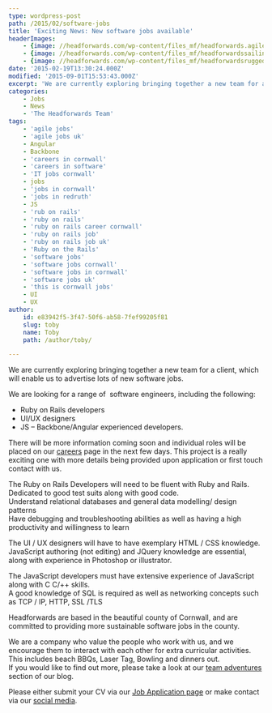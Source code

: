 ```yaml
---
type: wordpress-post
path: /2015/02/software-jobs
title: 'Exciting News: New software jobs available'
headerImages:
    - {image: //headforwards.com/wp-content/files_mf/headforwards.agilesoftwaredevelopment11.jpg, text: 'Software Jobs '}
    - {image: //headforwards.com/wp-content/files_mf/headforwardssailing.jpeg, text: ""}
    - {image: //headforwards.com/wp-content/files_mf/headforwardsruggedcoastline.jpeg, text: ""}
date: '2015-02-19T13:30:24.000Z'
modified: '2015-09-01T15:53:43.000Z'
excerpt: 'We are currently exploring bringing together a new team for a client, which will enable us to advertise lots of new software jobs. We are looking for a range of  software engineers, including the following: Ruby on Rails developers UI/UX designers JS – Backbone/Angular experienced developers. There will be more information coming soon and individual …'
categories:
    - Jobs
    - News
    - 'The Headforwards Team'
tags:
    - 'agile jobs'
    - 'agile jobs uk'
    - Angular
    - Backbone
    - 'careers in cornwall'
    - 'careers in software'
    - 'IT jobs cornwall'
    - jobs
    - 'jobs in cornwall'
    - 'jobs in redruth'
    - JS
    - 'rub on rails'
    - 'ruby on rails'
    - 'ruby on rails career cornwall'
    - 'ruby on rails job'
    - 'ruby on rails job uk'
    - 'Ruby on the Rails'
    - 'software jobs'
    - 'software jobs cornwall'
    - 'software jobs in cornwall'
    - 'software jobs uk'
    - 'this is cornwall jobs'
    - UI
    - UX
author:
    id: e83942f5-3f47-50f6-ab58-7fef99205f81
    slug: toby
    name: Toby
    path: /author/toby/

---
```

We are currently exploring bringing together a new team for a client, which will enable us to advertise lots of new software jobs.

We are looking for a range of  software engineers, including the following:

*   Ruby on Rails developers
*   UI/UX designers
*   JS – Backbone/Angular experienced developers.

There will be more information coming soon and individual roles will be placed on our [careers](http://www.headforwards.com/careers/) page in the next few days. This project is a really exciting one with more details being provided upon application or first touch contact with us.

The Ruby on Rails Developers will need to be fluent with Ruby and Rails.  
Dedicated to good test suits along with good code.  
Understand relational databases and general data modelling/ design patterns  
Have debugging and troubleshooting abilities as well as having a high productivity and willingness to learn

The UI / UX designers will have to have exemplary HTML / CSS knowledge.  
JavaScript authoring (not editing) and JQuery knowledge are essential, along with experience in Photoshop or illustrator.

The JavaScript developers must have extensive experience of JavaScript along with C C/++ skills.  
A good knowledge of SQL is required as well as networking concepts such as TCP / IP, HTTP, SSL /TLS

Headforwards are based in the beautiful county of Cornwall, and are committed to providing more sustainable software jobs in the county.

We are a company who value the people who work with us, and we encourage them to interact with each other for extra curricular activities. This includes beach BBQs, Laser Tag, Bowling and dinners out.  
If you would like to find out more, please take a look at our [team adventures](http://www.headforwards.com/category/team-adventures/) section of our blog.

Please either submit your CV via our [Job Application page](http://www.headforwards.com/careers/application-form/ "Application Form") or make contact via our [social media](http://www.headforwards.com/2015/07/headforwards-getting-social/).
